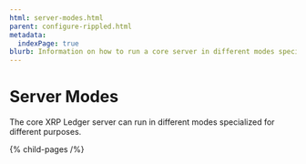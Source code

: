 ```yaml
---
html: server-modes.html
parent: configure-rippled.html
metadata:
  indexPage: true
blurb: Information on how to run a core server in different modes specialized for different purposes.
---
```

# Server Modes

The core XRP Ledger server can run in different modes specialized for different purposes.


{% child-pages /%}

